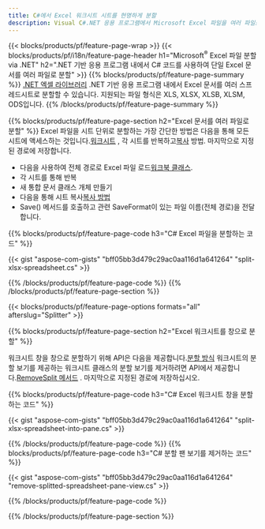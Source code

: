 ```yaml
---
title: C#에서 Excel 워크시트 시트를 현명하게 분할
description: Visual C#.NET 응용 프로그램에서 Microsoft Excel 파일을 여러 파일로 분할하는 방법을 설명하는 C# 소스 코드
---
```

{{< blocks/products/pf/feature-page-wrap >}}
{{< blocks/products/pf/i18n/feature-page-header h1="Microsoft<sup>&reg;</sup> Excel 파일 분할 via .NET" h2=".NET 기반 응용 프로그램 내에서 C# 코드를 사용하여 단일 Excel 문서를 여러 파일로 분할" >}}
{{% blocks/products/pf/feature-page-summary %}}
[.NET 엑셀 라이브러리](/cells/ko/net/) .NET 기반 응용 프로그램 내에서 Excel 문서를 여러 스프레드시트로 분할할 수 있습니다. 지원되는 파일 형식은 XLS, XLSX, XLSB, XLSM, ODS입니다.
{{% /blocks/products/pf/feature-page-summary %}}

{{% blocks/products/pf/feature-page-section h2="Excel 문서를 여러 파일로 분할" %}}
 Excel 파일을 시트 단위로 분할하는 가장 간단한 방법은 다음을 통해 모든 시트에 액세스하는 것입니다.[워크시트](https://reference.aspose.com/cells/net/aspose.cells/workbook/properties/worksheets) , 각 시트를 반복하고[복사](https://reference.aspose.com/cells/net/aspose.cells/worksheet/methods/copy) 방법. 마지막으로 지정된 경로에 저장합니다.

 + 다음을 사용하여 전체 경로로 Excel 파일 로드[워크북 클래스](https://reference.aspose.com/cells/net/aspose.cells/workbook).
+ 각 시트를 통해 반복
+ 새 통합 문서 클래스 개체 만들기
 + 다음을 통해 시트 복사[복사 방법](https://reference.aspose.com/cells/net/aspose.cells/worksheet/methods/copy)
+ Save() 메서드를 호출하고 관련 SaveFormat이 있는 파일 이름(전체 경로)을 전달합니다.

{{% blocks/products/pf/feature-page-code h3="C# Excel 파일을 분할하는 코드" %}}

{{< gist "aspose-com-gists" "bff05bb3d479c29ac0aa116d1a641264" "split-xlsx-spreadsheet.cs" >}}

{{% /blocks/products/pf/feature-page-code %}}
{{% /blocks/products/pf/feature-page-section %}}

{{< blocks/products/pf/feature-page-options formats="all" afterslug="Splitter" >}}

{{% blocks/products/pf/feature-page-section h2="Excel 워크시트를 창으로 분할" %}}

 워크시트 창을 창으로 분할하기 위해 API은 다음을 제공합니다.[분할 방식](https://reference.aspose.com/cells/net/aspose.cells/worksheet/methods/split) 워크시트의 분할 보기를 제공하는 워크시트 클래스의 분할 보기를 제거하려면 API에서 제공합니다.[RemoveSplit 메서드](https://reference.aspose.com/cells/net/aspose.cells/worksheet/methods/removesplit) . 마지막으로 지정된 경로에 저장하십시오.

{{% blocks/products/pf/feature-page-code h3="C# Excel 워크시트 창을 분할하는 코드" %}}

{{< gist "aspose-com-gists" "bff05bb3d479c29ac0aa116d1a641264" "split-xlsx-spreadsheet-into-pane.cs" >}}

{{% /blocks/products/pf/feature-page-code %}}
{{% blocks/products/pf/feature-page-code h3="C# 분할 팬 보기를 제거하는 코드" %}}

{{< gist "aspose-com-gists" "bff05bb3d479c29ac0aa116d1a641264" "remove-splitted-spreadsheet-pane-view.cs" >}}

{{% /blocks/products/pf/feature-page-code %}}

{{% /blocks/products/pf/feature-page-section %}}
